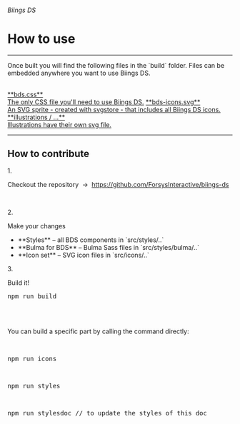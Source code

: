 <h6 class="subtitle is-5 has-text-grey has-text-weight-semibold">Biings DS</h6><h1 class="title is-1">How to use</h1>

<hr class="is-visible">

<p>Once built you will find the following files in the `build` folder. Files can be embedded anywhere you want to use Biings DS.</p>

<br>
<a href="https://raw.githubusercontent.com/ForsysInteractive/biings-ds/master/build/bds.css" class="box is-bordered is-link" download><span class="is-monospace">**bds.css**</span><br>The only CSS file you'll need to use Biings DS.</a>
<a href="https://raw.githubusercontent.com/ForsysInteractive/biings-ds/master/build/bds-icons.min.svg" class="box is-bordered is-link" download><span class="is-monospace">**bds-icons.svg**</span><br>An SVG sprite - created with svgstore - that includes all Biings DS icons.</a>
<a href="https://github.com/ForsysInteractive/biings-ds/tree/master/docs/media/illustrations" class="box is-bordered is-link"><span class="is-monospace">**illustrations / ...**</span><br>Illustrations have their own svg file.</a>

<hr class="is-large is-visible">

<h2 class="title is-4">How to contribute</h2>

<div class="media is-large">
    <div class="media-left">
        <p class="title is-6">1.</p>
    </div>
    <div class="media-content">
        <p class="title is-6 has-text-weight-semibold">Checkout the repository &nbsp;→&nbsp; <a href="https://github.com/ForsysInteractive/biings-ds">https://github.com/ForsysInteractive/biings-ds</a></p>
    </div>
</div>
&nbsp;
<div class="media is-large">
    <div class="media-left">
        <p class="title is-6">2.</p>
    </div>
    <div class="media-content">
        <p class="title is-6 has-text-weight-semibold">Make your changes</p>
        <ul class="list">
            <li>**Styles** – all BDS components in `src/styles/..`</li>
            <li>**Bulma for BDS** – Bulma Sass files in `src/styles/bulma/..`</li>
            <li>**Icon set** – SVG icon files in `src/icons/..`</li>
        </ul>
    </div>
</div>
<div class="media is-large">
    <div class="media-left">
        <p class="title is-6">3.</p>
    </div>
    <div class="media-content">
        <p class="title is-6 has-text-weight-semibold">Build it!</p>
        <pre data-lang="bash">npm run build</pre>
        <br>
        <br>
        <p>You can build a specific part by calling the command directly:</p><br>
        <pre data-lang="bash">npm run icons</pre>
        <br>
        <pre data-lang="bash">npm run styles</pre>
        <br>
        <pre data-lang="bash">npm run stylesdoc // to update the styles of this doc</pre>
    </div>
</div>